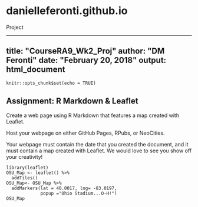 # danielleferonti.github.io
Project


---
title: "CourseRA9_Wk2_Proj"
author: "DM Feronti"
date: "February 20, 2018"
output: html_document
---

```{r setup, include=FALSE}
knitr::opts_chunk$set(echo = TRUE)
```

## Assignment: R Markdown & Leaflet

Create a web page using R Markdown that features a map created with Leaflet.

Host your webpage on either GitHub Pages, RPubs, or NeoCities.

Your webpage must contain the date that you created the document, and it must contain a map created with Leaflet. We would love to see you show off your creativity!

```{r MyMap}
library(leaflet)
OSU_Map <- leaflet() %>%
  addTiles()
OSU_Map<- OSU_Map %>%
  addMarkers(lat = 40.0017, lng= -83.0197,
             popup ="Ohio Stadium...O-H!")
OSU_Map

```
